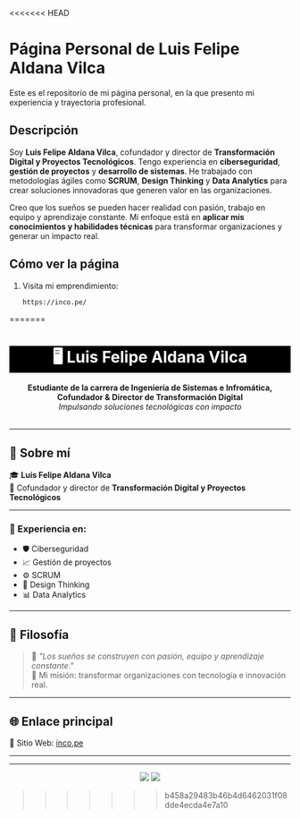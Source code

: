 <<<<<<< HEAD
# Página Personal de Luis Felipe Aldana Vilca

Este es el repositorio de mi página personal, en la que presento mi experiencia y trayectoria profesional.

## Descripción

Soy **Luis Felipe Aldana Vilca**, cofundador y director de **Transformación Digital y Proyectos Tecnológicos**. Tengo experiencia en **ciberseguridad**, **gestión de proyectos** y **desarrollo de sistemas**. He trabajado con metodologías ágiles como **SCRUM**, **Design Thinking** y **Data Analytics** para crear soluciones innovadoras que generen valor en las organizaciones.

Creo que los sueños se pueden hacer realidad con pasión, trabajo en equipo y aprendizaje constante. Mi enfoque está en **aplicar mis conocimientos y habilidades técnicas** para transformar organizaciones y generar un impacto real.

## Cómo ver la página

1. Visita mi emprendimiento:
   ```bash
   https://inco.pe/
=======
<h1 align="center" style="color:#fff; background:#000;">🖥️ Luis Felipe Aldana Vilca</h1>

<p align="center">
  <b>Estudiante de la carrera de Ingeniería de Sistemas e Infromática, Cofundador & Director de Transformación Digital</b> <br/>
  <i>Impulsando soluciones tecnológicas con impacto</i> <br/><br/>
</p>

---

## 🚀 Sobre mí

🎓 **Luis Felipe Aldana Vilca**  
💼 Cofundador y director de **Transformación Digital y Proyectos Tecnológicos**

---

### 🔧 Experiencia en:

- 🛡️ Ciberseguridad  
- 📈 Gestión de proyectos  
- ⚙️ SCRUM  
- 🎯 Design Thinking  
- 📊 Data Analytics

---

## 🌟 Filosofía

> 💬 _"Los sueños se construyen con pasión, equipo y aprendizaje constante."_  
> 🎯 Mi misión: transformar organizaciones con tecnología e innovación real.

---

## 🌐 Enlace principal

🔗 Sitio Web: [inco.pe](https://inco.pe)

---
---

<p align="center">
  <img src="https://img.shields.io/badge/Hecho%20con-Markdown-black?style=for-the-badge&logo=markdown" />
  <img src="https://img.shields.io/badge/HTML-Creativo-yellow?style=for-the-badge&logo=html5&logoColor=black" />
</p>

>>>>>>> b458a29483b46b4d6462031f08dde4ecda4e7a10

